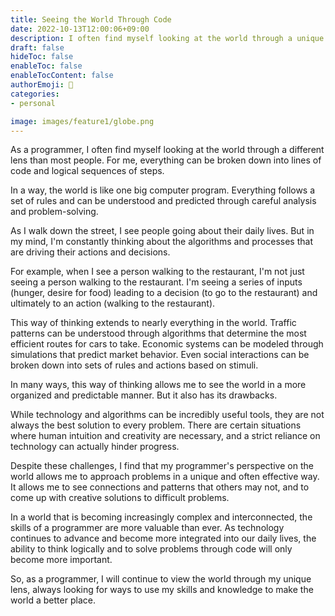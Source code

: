 ```yaml
---
title: Seeing the World Through Code
date: 2022-10-13T12:00:06+09:00
description: I often find myself looking at the world through a unique lens.
draft: false
hideToc: false
enableToc: false
enableTocContent: false
authorEmoji: 🤖
categories:
- personal

image: images/feature1/globe.png
---
```


As a programmer, I often find myself looking at the world through a different lens than most people. For me, everything can be broken down into lines of code and logical sequences of steps.

In a way, the world is like one big computer program. Everything follows a set of rules and can be understood and predicted through careful analysis and problem-solving.

As I walk down the street, I see people going about their daily lives. But in my mind, I'm constantly thinking about the algorithms and processes that are driving their actions and decisions.

For example, when I see a person walking to the restaurant, I'm not just seeing a person walking to the restaurant. I'm seeing a series of inputs (hunger, desire for food) leading to a decision (to go to the restaurant) and ultimately to an action (walking to the restaurant).

This way of thinking extends to nearly everything in the world. Traffic patterns can be understood through algorithms that determine the most efficient routes for cars to take. Economic systems can be modeled through simulations that predict market behavior. Even social interactions can be broken down into sets of rules and actions based on stimuli.

In many ways, this way of thinking allows me to see the world in a more organized and predictable manner. But it also has its drawbacks. 

While technology and algorithms can be incredibly useful tools, they are not always the best solution to every problem. There are certain situations where human intuition and creativity are necessary, and a strict reliance on technology can actually hinder progress.

Despite these challenges, I find that my programmer's perspective on the world allows me to approach problems in a unique and often effective way. It allows me to see connections and patterns that others may not, and to come up with creative solutions to difficult problems.

In a world that is becoming increasingly complex and interconnected, the skills of a programmer are more valuable than ever. As technology continues to advance and become more integrated into our daily lives, the ability to think logically and to solve problems through code will only become more important.

So, as a programmer, I will continue to view the world through my unique lens, always looking for ways to use my skills and knowledge to make the world a better place.
